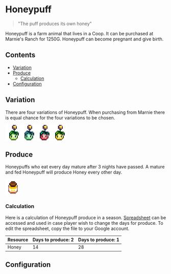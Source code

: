 # Honeypuff

> "The puff produces its own honey"

Honeypuff is a farm animal that lives in a Coop. It can be purchased at Marnie's Ranch for 1250G. Honeypuff can become pregnant and give birth.

## Contents

* [Variation](#variation)
* [Produce](#produce)
  * [Calculation](#calculation)
* [Configuration](#configuration)

## Variation

There are four variations of Honeypuff. When purchasing from Marnie there is equal chance for the four variations to be chosen.

![Honeypuff_Variations](Animals/Honeypuff_Variations.png)

## Produce

Honeypuffs who eat every day mature after 3 nights have passed. A mature and fed Honeypuff will produce Honey every other day. 

![Honeypuff_Produces](Animals/Honeypuff_Produces.png)

### Calculation

Here is a calculation of Honeypuff produce in a season. [Spreadsheet](https://docs.google.com/spreadsheets/d/13k0kkcyTUVJseXhAiZoKnOVubqOB7M9F3xILHV-Sj54/edit#gid=549968683) can be accessed and used in case player wish to change the days for produce. To edit the spreadsheet, copy the file to your Google account.

| Resource | Days to produce: 2 | Days to produce: 1 |
| -------- | ------------------ | ------------------ |
| Honey | 14 | 28 |

## Configuration
